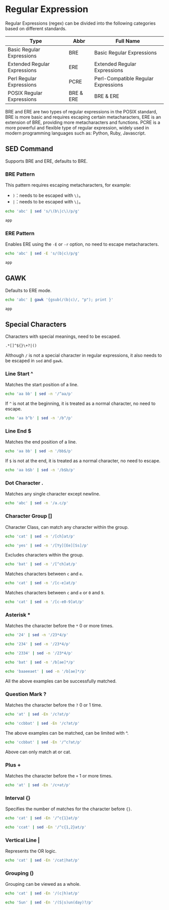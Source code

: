 # Regular Expression

Regular Expressions (regex) can be divided into the following categories based on different standards.

| Type | Abbr | Full Name |
| --- | --- | --- |
| Basic Regular Expressions | BRE | Basic Regular Expressions |
| Extended Regular Expressions | ERE | Extended Regular Expressions |
| Perl Regular Expressions | PCRE | Perl-Compatible Regular Expressions |
| POSIX Regular Expressions | BRE & ERE | BRE & ERE |

BRE and ERE are two types of regular expressions in the POSIX standard,
BRE is more basic and requires escaping certain metacharacters, ERE is an extension of BRE, providing more metacharacters and functions.
PCRE is a more powerful and flexible type of regular expression,
widely used in modern programming languages such as: Python, Ruby, Javascript.

## SED Command

Supports BRE and ERE, defaults to BRE.

### BRE Pattern

This pattern requires escaping metacharacters, for example:

* `)`：needs to be escaped with `\)`。
* `|`：needs to be escaped with `\|`。

```bash
echo 'abc' | sed 's/\(b\|c\)/p/g'
```

```txt
app
```

### ERE Pattern

Enables ERE using the `-E` or `-r` option, no need to escape metacharacters.

```bash
echo 'abc' | sed -E 's/(b|c)/p/g'
```

```txt
app
```

## GAWK

Defaults to ERE mode.

```bash
echo 'abc' | gawk '{gsub(/(b|c)/, "p"); print }'
```

```txt
app
```

## Special Characters

Characters with special meanings, need to be escaped.

```txt
.*[]^${}\+?|()
```

Although `/` is not a special character in regular expressions, it also needs to be escaped in `sed` and `gawk`.

### Line Start ^

Matches the start position of a line.

```bash
echo 'aa bb' | sed -n '/^aa/p'
```

If `^` is not at the beginning, it is treated as a normal character, no need to escape.

```bash
echo 'aa b^b' | sed -n '/b^/p'
```

### Line End $

Matches the end position of a line.

```bash
echo 'aa bb' | sed -n '/bb$/p'
```

If `$` is not at the end, it is treated as a normal character, no need to escape.

```bash
echo 'aa b$b' | sed -n '/b$b/p'
```

### Dot Character \.

Matches any single character except newline.

```bash
echo 'abc' | sed -n '/a.c/p'
```

### Character Group []

Character Class, can match any character within the group.

```bash
echo 'cat' | sed -n '/[ch]at/p'
```

```bash
echo 'yes' | sed -n '/[Yy][Ee][Ss]/p'
```

Excludes characters within the group.

```bash
echo 'bat' | sed -n '/[^ch]at/p'
```

Matches characters between `c` and `e`.

```bash
echo 'cat' | sed -n '/[c-e]at/p'
```

Matches characters between `c` and `e` or `0` and `9`.

```bash
echo 'cat' | sed -n '/[c-e0-9]at/p'
```

### Asterisk *

Matches the character before the `*` 0 or more times.

```bash
echo '24' | sed -n '/23*4/p'
```

```bash
echo '234' | sed -n '/23*4/p'
```

```bash
echo '2334' | sed -n '/23*4/p'
```

```bash
echo 'bat' | sed -n '/b[ae]*/p'
```

```bash
echo 'baaeeaet' | sed -n '/b[ae]*/p'
```

All the above examples can be successfully matched.

### Question Mark ?

Matches the character before the `?` 0 or 1 time.

```bash
echo 'at' | sed -En '/c?at/p'
```

```bash
echo 'ccbbat' | sed -En '/c?at/p'
```

The above examples can be matched, can be limited with ^.

```bash
echo 'ccbbat' | sed -En '/^c?at/p'
```

Above can only match at or cat.

### Plus +

Matches the character before the `+` 1 or more times.

```bash
echo 'at' | sed -En '/c+at/p'
```

### Interval {}

Specifies the number of matches for the character before `{}`.

```bash
echo 'cat' | sed -En '/^c{1}at/p'
```

```bash
echo 'ccat' | sed -En '/^c{1,2}at/p'
```

### Vertical Line |

Represents the OR logic.

```bash
echo 'cat' | sed -En '/cat|hat/p'
```

### Grouping ()

Grouping can be viewed as a whole.

```bash
echo 'cat' | sed -En '/(c|h)at/p'
```

```bash
echo 'Sun' | sed -En '/(S|s)un(day)?/p'
```
